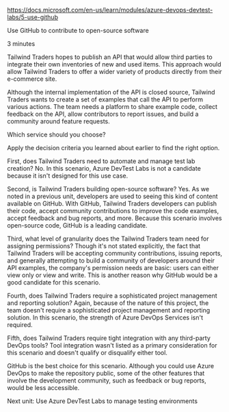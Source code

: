 https://docs.microsoft.com/en-us/learn/modules/azure-devops-devtest-labs/5-use-github

Use GitHub to contribute to open-source software

3 minutes

Tailwind Traders hopes to publish an API that would allow third parties to integrate their own inventories of new and used items. This approach would allow Tailwind Traders to offer a wider variety of products directly from their e-commerce site.

Although the internal implementation of the API is closed source, Tailwind Traders wants to create a set of examples that call the API to perform various actions. The team needs a platform to share example code, collect feedback on the API, allow contributors to report issues, and build a community around feature requests.


Which service should you choose?

Apply the decision criteria you learned about earlier to find the right option.

First, does Tailwind Traders need to automate and manage test lab creation? No. In this scenario, Azure DevTest Labs is not a candidate because it isn't designed for this use case.

Second, is Tailwind Traders building open-source software? Yes. As we noted in a previous unit, developers are used to seeing this kind of content available on GitHub. With GitHub, Tailwind Traders developers can publish their code, accept community contributions to improve the code examples, accept feedback and bug reports, and more. Because this scenario involves open-source code, GitHub is a leading candidate.

Third, what level of granularity does the Tailwind Traders team need for assigning permissions? Though it's not stated explicitly, the fact that Tailwind Traders will be accepting community contributions, issuing reports, and generally attempting to build a community of developers around their API examples, the company's permission needs are basic: users can either view only or view and write. This is another reason why GitHub would be a good candidate for this scenario.

Fourth, does Tailwind Traders require a sophisticated project management and reporting solution? Again, because of the nature of this project, the team doesn't require a sophisticated project management and reporting solution. In this scenario, the strength of Azure DevOps Services isn't required.

Fifth, does Tailwind Traders require tight integration with any third-party DevOps tools? Tool integration wasn't listed as a primary consideration for this scenario and doesn't qualify or disqualify either tool.

GitHub is the best choice for this scenario. Although you could use Azure DevOps to make the repository public, some of the other features that involve the development community, such as feedback or bug reports, would be less accessible.


Next unit: Use Azure DevTest Labs to manage testing environments
